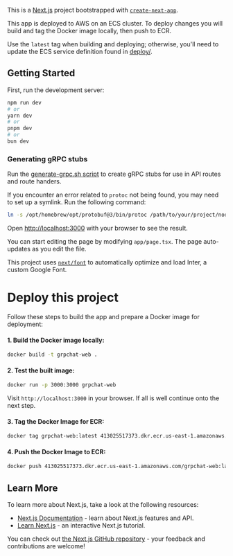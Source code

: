 This is a [Next.js](https://nextjs.org/) project bootstrapped with [`create-next-app`](https://github.com/vercel/next.js/tree/canary/packages/create-next-app).

This app is deployed to AWS on an ECS cluster. To deploy changes you will build and tag the Docker image locally, then push to ECR.

Use the `latest` tag when building and deploying; otherwise, you'll need to update the ECS service definition found in [deploy/](deploy/ecs-task-definition-nextjs.json).

## Getting Started

First, run the development server:

```bash
npm run dev
# or
yarn dev
# or
pnpm dev
# or
bun dev
```

### Generating gRPC stubs

Run the [generate-grpc.sh script](./generate-grpc.sh) to create gRPC stubs for use in API routes and route handers.

If you encounter an error related to `protoc` not being found, you may need to set up a symlink. Run the following command:

```bash
ln -s /opt/homebrew/opt/protobuf@3/bin/protoc /path/to/your/project/node_modules/grpc-tools/bin/protoc
```

Open [http://localhost:3000](http://localhost:3000) with your browser to see the result.

You can start editing the page by modifying `app/page.tsx`. The page auto-updates as you edit the file.

This project uses [`next/font`](https://nextjs.org/docs/basic-features/font-optimization) to automatically optimize and load Inter, a custom Google Font.

# Deploy this project

Follow these steps to build the app and prepare a Docker image for deployment:

#### 1. Build the Docker image locally:
```bash
docker build -t grpchat-web .
```

#### 2. Test the built image:

```bash
docker run -p 3000:3000 grpchat-web
```
Visit `http://localhost:3000` in your browser. If all is well continue onto the next step.

#### 3. Tag the Docker Image for ECR:
```bash
docker tag grpchat-web:latest 413025517373.dkr.ecr.us-east-1.amazonaws.com/grpchat-web:latest
```

#### 4. Push the Docker Image to ECR:
```bash
docker push 413025517373.dkr.ecr.us-east-1.amazonaws.com/grpchat-web:latest
```

## Learn More

To learn more about Next.js, take a look at the following resources:

- [Next.js Documentation](https://nextjs.org/docs) - learn about Next.js features and API.
- [Learn Next.js](https://nextjs.org/learn) - an interactive Next.js tutorial.

You can check out [the Next.js GitHub repository](https://github.com/vercel/next.js/) - your feedback and contributions are welcome!